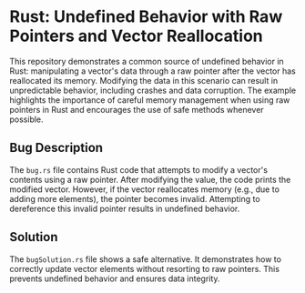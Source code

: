 # Rust: Undefined Behavior with Raw Pointers and Vector Reallocation

This repository demonstrates a common source of undefined behavior in Rust: manipulating a vector's data through a raw pointer after the vector has reallocated its memory. Modifying the data in this scenario can result in unpredictable behavior, including crashes and data corruption. The example highlights the importance of careful memory management when using raw pointers in Rust and encourages the use of safe methods whenever possible.

## Bug Description
The `bug.rs` file contains Rust code that attempts to modify a vector's contents using a raw pointer.  After modifying the value, the code prints the modified vector.  However, if the vector reallocates memory (e.g., due to adding more elements), the pointer becomes invalid.  Attempting to dereference this invalid pointer results in undefined behavior.

## Solution
The `bugSolution.rs` file shows a safe alternative. It demonstrates how to correctly update vector elements without resorting to raw pointers. This prevents undefined behavior and ensures data integrity.